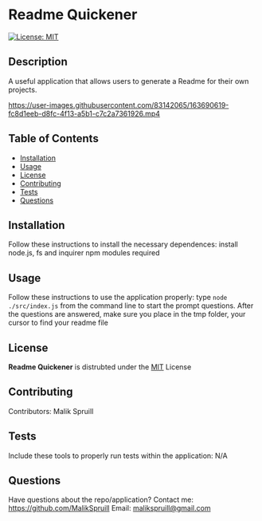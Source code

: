 
  # Readme Quickener
  [![License: MIT](https://img.shields.io/badge/License-MIT-yellow.svg)](https://opensource.org/licenses/MIT)

  ## Description
  A useful application that allows users to generate a Readme for their own projects.
  
  https://user-images.githubusercontent.com/83142065/163690619-fc8d1eeb-d8fc-4f13-a5b1-c7c2a7361926.mp4
  
  ## Table of Contents
  * [Installation](#installation)
  * [Usage](#usage)
  * [License](#license)
  * [Contributing](#contributing)
  * [Tests](#tests)
  * [Questions](#questions)

  
  ## Installation 
  Follow these instructions to install the necessary dependences:
  install node.js, fs and inquirer npm modules required

  
  ## Usage 
  Follow these instructions to use the application properly:
  type `node ./src/index.js` from the command line to start the prompt questions. After the questions are answered, make sure you place in the tmp folder, your cursor to find your readme file 
  
  
  ## License 

  **Readme Quickener** is distrubted under the
  [MIT](https://opensource.org/licenses/MIT) License
    

  
  ## Contributing
   Contributors: Malik Spruill

  
  ## Tests 
  Include these tools to properly run tests within the application: N/A
  
  
  ## Questions
  Have questions about the repo/application? Contact me:
  <a href="https://github.com/MalikSpruill" target="_blank">https://github.com/MalikSpruill</a>
  Email: malikspruill@gmail.com
  
